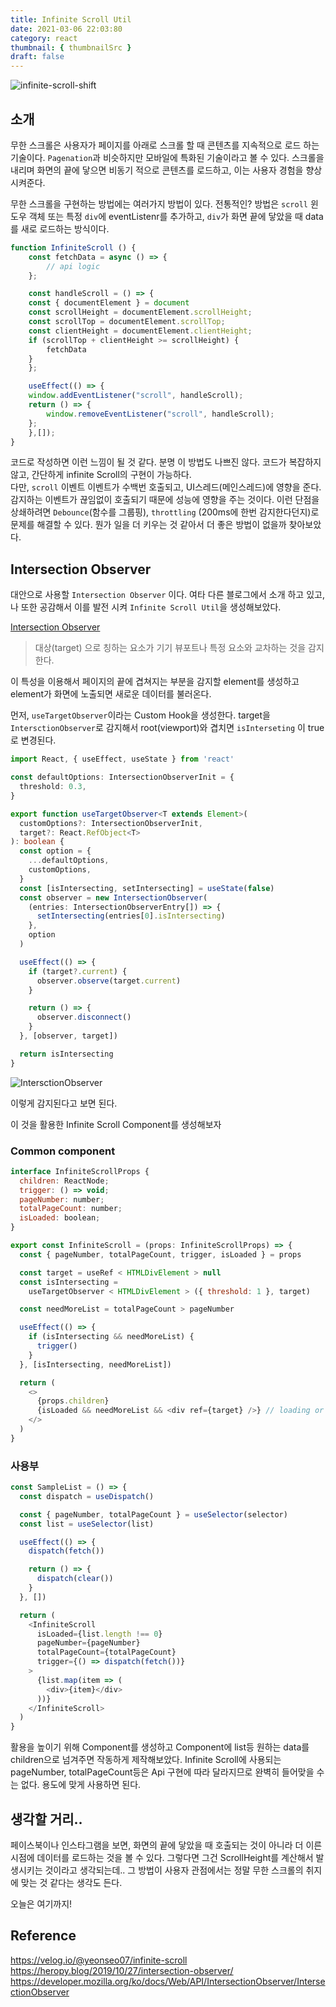 ```yaml
---
title: Infinite Scroll Util
date: 2021-03-06 22:03:80
category: react
thumbnail: { thumbnailSrc }
draft: false
---
```


![infinite-scroll-shift](../../assets/infinite-scroll-shift.png)

## 소개

무한 스크롤은 사용자가 페이지를 아래로 스크롤 할 때 콘텐츠를 지속적으로 로드 하는 기술이다. `Pagenation`과 비슷하지만 모바일에 특화된 기술이라고 볼 수 있다.
스크롤을 내리며 화면의 끝에 닿으면 비동기 적으로 콘텐츠를 로드하고, 이는 사용자 경험을 향상시켜준다.

무한 스크롤을 구현하는 방법에는 여러가지 방법이 있다. 전통적인? 방법은 `scroll` 윈도우 객체 또는 특정 `div`에 eventListenr를 추가하고, `div`가 화면 끝에 닿았을 때 data를 새로 로드하는 방식이다.

```JavaScript
function InfiniteScroll () {
    const fetchData = async () => {
        // api logic
    };

    const handleScroll = () => {
    const { documentElement } = document
    const scrollHeight = documentElement.scrollHeight;
    const scrollTop = documentElement.scrollTop;
    const clientHeight = documentElement.clientHeight;
    if (scrollTop + clientHeight >= scrollHeight) {
        fetchData
    }
    };

    useEffect(() => {
    window.addEventListener("scroll", handleScroll);
    return () => {
        window.removeEventListener("scroll", handleScroll);
    };
    },[]);
}
```

코드로 작성하면 이런 느낌이 될 것 같다.
분명 이 방법도 나쁘진 않다. 코드가 복잡하지 않고, 간단하게 infinite Scroll의 구현이 가능하다. <br/>
다만, `scroll` 이벤트 이벤트가 수백번 호출되고, UI스레드(메인스레드)에 영향을 준다. 감지하는 이벤트가 끊임없이 호출되기 때문에 성능에 영향을 주는 것이다.
이런 단점을 상쇄하려면 `Debounce`(함수를 그룹핑), `throttling` (200ms에 한번 감지한다던지)로 문제를 해결할 수 있다. 뭔가 일을 더 키우는 것 같아서 더 좋은 방법이 없을까 찾아보았다.

## Intersection Observer

대안으로 사용할 `Intersection Observer` 이다. 여타 다른 블로그에서 소개 하고 있고, 나 또한 공감해서 이를 발전 시켜 `Infinite Scroll Util`을 생성해보았다.

[Intersection Observer](https://developer.mozilla.org/ko/docs/Web/API/IntersectionObserver/IntersectionObserver)

<blockquote>
 <p> 대상(target) 으로 칭하는 요소가 기기 뷰포트나 특정 요소와 교차하는 것을 감지한다.</p>
 </blockquote>

이 특성을 이용해서 페이지의 끝에 겹쳐지는 부분을 감지할 element를 생성하고 element가 화면에 노출되면 새로운 데이터를 불러온다.

먼저, `useTargetObserver`이라는 Custom Hook을 생성한다. target을 `IntersctionObserver`로 감지해서 root(viewport)와 겹치면 `isInterseting` 이 true로 변경된다.

```typescript
import React, { useEffect, useState } from 'react'

const defaultOptions: IntersectionObserverInit = {
  threshold: 0.3,
}

export function useTargetObserver<T extends Element>(
  customOptions?: IntersectionObserverInit,
  target?: React.RefObject<T>
): boolean {
  const option = {
    ...defaultOptions,
    customOptions,
  }
  const [isIntersecting, setIntersecting] = useState(false)
  const observer = new IntersectionObserver(
    (entries: IntersectionObserverEntry[]) => {
      setIntersecting(entries[0].isIntersecting)
    },
    option
  )

  useEffect(() => {
    if (target?.current) {
      observer.observe(target.current)
    }

    return () => {
      observer.disconnect()
    }
  }, [observer, target])

  return isIntersecting
}
```

![IntersctionObserver](../../assets/IntersctionObserver.png)

이렇게 감지된다고 보면 된다.

이 것을 활용한 Infinite Scroll Component를 생성해보자

### Common component

```javascript
interface InfiniteScrollProps {
  children: ReactNode;
  trigger: () => void;
  pageNumber: number;
  totalPageCount: number;
  isLoaded: boolean;
}

export const InfiniteScroll = (props: InfiniteScrollProps) => {
  const { pageNumber, totalPageCount, trigger, isLoaded } = props

  const target = useRef < HTMLDivElement > null
  const isIntersecting =
    useTargetObserver < HTMLDivElement > ({ threshold: 1 }, target)

  const needMoreList = totalPageCount > pageNumber

  useEffect(() => {
    if (isIntersecting && needMoreList) {
      trigger()
    }
  }, [isIntersecting, needMoreList])

  return (
    <>
      {props.children}
      {isLoaded && needMoreList && <div ref={target} />} // loading or bottom element
    </>
  )
}
```

### 사용부

```javascript
const SampleList = () => {
  const dispatch = useDispatch()

  const { pageNumber, totalPageCount } = useSelector(selector)
  const list = useSelector(list)

  useEffect(() => {
    dispatch(fetch())

    return () => {
      dispatch(clear())
    }
  }, [])

  return (
    <InfiniteScroll
      isLoaded={list.length !== 0}
      pageNumber={pageNumber}
      totalPageCount={totalPageCount}
      trigger={() => dispatch(fetch())}
    >
      {list.map(item => (
        <div>{item}</div>
      ))}
    </InfiniteScroll>
  )
}
```

활용을 높이기 위해 Component를 생성하고 Component에 list등 원하는 data를 children으로 넘겨주면 작동하게 제작해보았다.
Infinite Scroll에 사용되는 pageNumber, totalPageCount등은 Api 구현에 따라 달라지므로 완벽히 들어맞을 수는 없다. 용도에 맞게 사용하면 된다.

## 생각할 거리..

페이스북이나 인스타그램을 보면, 화면의 끝에 닿았을 때 호출되는 것이 아니라 더 이른 시점에 데이터를 로드하는 것을 볼 수 있다. 그렇다면 그건 ScrollHeight를 계산해서 발생시키는 것이라고 생각되는데..
그 방법이 사용자 관점에서는 정말 무한 스크롤의 취지에 맞는 것 같다는 생각도 든다.

오늘은 여기까지!

## Reference

https://velog.io/@yeonseo07/infinite-scroll
https://heropy.blog/2019/10/27/intersection-observer/
https://developer.mozilla.org/ko/docs/Web/API/IntersectionObserver/IntersectionObserver
